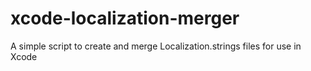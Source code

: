 # xcode-localization-merger
A simple script to create and merge Localization.strings files for use in Xcode
